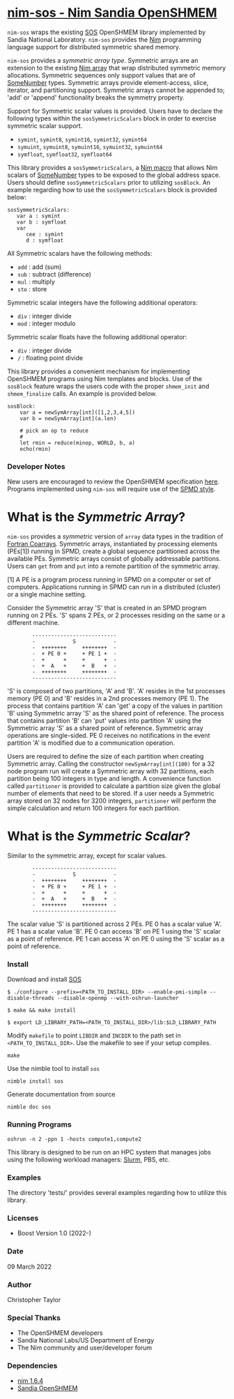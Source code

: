 <!-- Copyright (c) 2022 Christopher Taylor                                          -->
<!--                                                                                -->
<!--   Distributed under the Boost Software License, Version 1.0. (See accompanying -->
<!--   file LICENSE_1_0.txt or copy at http://www.boost.org/LICENSE_1_0.txt)        -->
# [nim-sos - Nim Sandia OpenSHMEM](https://github.com/ct-clmsn/nim-sos)

`nim-sos` wraps the existing [SOS](https://github.com/Sandia-OpenSHMEM/SOS) OpenSHMEM library implemented by Sandia National
Laboratory. `nim-sos` provides the [Nim](https://nim-lang.org) programming language support for distributed symmetric shared
memory.

`nim-sos` provides a *symmetric array type*. Symmetric arrays are an extension to the existing [Nim array](https://nim-lang.org/docs/manual.html#types-array-and-sequence-types) that wrap distributed symmetric memory allocations. Symmetric sequences only support values that are of [SomeNumber](https://nim-lang.org/docs/system.html#SomeNumber) types. Symmetric arrays provide element-access, slice, iterator, and partitioning support. Symmetric arrays cannot be appended to; 'add' or 'append' functionality breaks the symmetry property.

Support for Symmetric scalar values is provided. Users have to declare the following types within the `sosSymmetricScalars` block in order to exercise symmetric scalar support.

* `symint`, `symint8`, `symint16`, `symint32`, `symint64`
* `symuint`, `symuint8`, `symuint16`, `symuint32`, `symuint64`
* `symfloat`, `symfloat32`, `symfloat64`

This library provides a `sosSymmetricScalars`, a [Nim macro](https://nim-lang.org/docs/macros.html) that allows Nim scalars of [SomeNumber](https://nim-lang.org/docs/system.html#SomeNumber) types to be exposed to the global address space. Users should define `sosSymmetricScalars` prior to utilizing `sosBlock`. An example regarding how to use the `sosSymmetricScalars` block is provided below:

```
sosSymmetricScalars:
   var a : symint
   var b : symfloat
   var
      cee : symint
      d : symfloat
```

All Symmetric scalars have the following methods:

* `add` : add (sum)
* `sub` : subtract (difference)
* `mul` : multiply
* `sto` : store

Symmetric scalar integers have the following additional operators:

* `div` : integer divide
* `mod` : integer modulo

Symmetric scalar floats have the following additional operator:

* `div` : integer divide
* `/` : floating point divide

This library provides a convenient mechanism for implementing OpenSHMEM programs using Nim templates and blocks. Use of the `sosBlock` feature wraps the users code with the proper `shmem_init` and `shmem_finalize` calls. An example is provided below.

```
sosBlock:
    var a = newSymArray[int]([1,2,3,4,5])
    var b = newSymArray[int](a.len)

    # pick an op to reduce
    #
    let rmin = reduce(minop, WORLD, b, a)
    echo(rmin)
```

### Developer Notes

New users are encouraged to review the OpenSHMEM specification [here](http://openshmem.org/site/Specification). Programs
implemented using `nim-sos` will require use of the [SPMD style](https://en.wikipedia.org/wiki/SPMD).

# What is the *Symmetric Array*?

`nim-sos` provides a *symmetric* version of `array` data types in the tradition of [Fortran Coarrays](https://en.wikipedia.org/wiki/Coarray_Fortran). Symmetric arrays, instantiated by processing elements (PEs[1]) running in SPMD, create a global sequence partitioned across the available PEs. Symmetric arrays consist of globally addressable partitions. Users can `get` from and `put` into a remote partition of the symmetric array.

[1] A PE is a program process running in SPMD on a computer or set of computers. Applications running in SPMD can run in a distributed (cluster) or a single machine setting.

Consider the Symmetric array 'S' that is created in an SPMD program running on 2 PEs. 'S' spans 2 PEs, or 2 processes residing on the same or a different machine.

```
        ---------------------------
        -            S            -
        -  ++++++++     ++++++++  -
        -  + PE 0 +     + PE 1 +  -
        -  +      +     +      +  -
        -  +  A   +     +  B   +  -
        -  ++++++++     ++++++++  -
        ---------------------------
```

'S' is composed of two partitions, 'A' and 'B'. 'A' resides in the 1st processes memory (PE 0) and 'B' resides in a 2nd processes memory (PE 1). The process that contains partition 'A' can 'get' a copy of the values in partition 'B' using Symmetric array 'S' as the shared point of reference. The process that contains partition 'B' can 'put' values into partition 'A' using the Symmetric array 'S' as a shared point of reference. Symmetric array operations are single-sided. PE 0 receives no notifications in the event partition 'A' is modified due to a communication operation.

Users are required to define the size of each partition when creating Symmetric array. Calling the constructor `newSymArray[int](100)` for a 32 node program run will create a Symmetric array with 32 partitions, each partition being 100 integers in type and length. A convenience function called `partitioner` is provided to calculate a partition size given the global number of elements that need to be stored. If a user needs a Symmetric array stored on 32 nodes for 3200 integers, `partitioner` will perform the simple calculation and return 100 integers for each partition.

# What is the *Symmetric Scalar*?

Similar to the symmetric array, except for scalar values.

```
        ---------------------------
        -            S            -
        -  ++++++++     ++++++++  -
        -  + PE 0 +     + PE 1 +  -
        -  +      +     +      +  -
        -  +  A   +     +  B   +  -
        -  ++++++++     ++++++++  -
        ---------------------------
```

The scalar value 'S' is partitioned across 2 PEs. PE 0 has a scalar value 'A'. PE 1 has a scalar value 'B'. PE 0 can access 'B' on PE 1 using the 'S' scalar as a point of reference. PE 1 can access 'A' on PE 0 using the 'S' scalar as a point of reference.

### Install

Download and install [SOS](https://github.com/Sandia-OpenSHMEM/SOS)
```
$ ./configure --prefix=<PATH_TO_INSTALL_DIR> --enable-pmi-simple --disable-threads --disable-openmp --with-oshrun-launcher

$ make && make install

$ export LD_LIBRARY_PATH=<PATH_TO_INSTALL_DIR>/lib:$LD_LIBRARY_PATH
```

Modify `makefile` to point `LIBDIR` and `INCDIR` to the
path set in `<PATH_TO_INSTALL_DIR>`. Use the makefile to
see if your setup compiles.
```
make
```

Use the nimble tool to install `sos`
```
nimble install sos
```

Generate documentation from source
```
nimble doc sos
```

### Running Programs

```
oshrun -n 2 -ppn 1 -hosts compute1,compute2
```

This library is designed to be run on an HPC system that manages jobs using the following workload managers: [Slurm](https://slurm.schedmd.com), PBS, etc.

### Examples

The directory 'tests/' provides several examples regarding how to utilize this library.

### Licenses

* Boost Version 1.0 (2022-)

### Date

09 March 2022

### Author

Christopher Taylor

### Special Thanks

* The OpenSHMEM developers
* Sandia National Labs/US Department of Energy
* The Nim community and user/developer forum

### Dependencies

* [nim 1.6.4](https://nim-lang.org)
* [Sandia OpenSHMEM](https://github.com/pnnl/rofi)
